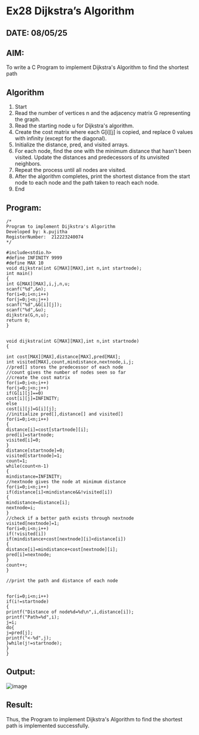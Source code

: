 # Ex28 Dijkstra’s Algorithm
## DATE: 08/05/25
## AIM:
To write a C Program to implement Dijkstra's Algorithm to find the shortest path

## Algorithm
1. Start 
2. Read the number of vertices n and the adjacency matrix G representing the graph. 
3. Read the starting node u for Dijkstra's algorithm. 
4. Create the cost matrix where each G[i][j] is copied, and replace 0 values with infinity 
(except for the diagonal). 
5. Initialize the distance, pred, and visited arrays. 
6. For each node, find the one with the minimum distance that hasn't been visited. Update the 
distances and predecessors of its unvisited neighbors. 
7. Repeat the process until all nodes are visited. 
8. After the algorithm completes, print the shortest distance from the start node to each node 
and the path taken to reach each node. 
9. End

## Program:
```
/*
Program to implement Dijkstra's Algorithm 
Developed by: k.pujitha
RegisterNumber:  212223240074
*/

#include<stdio.h> 
#define INFINITY 9999 
#define MAX 10 
void dijkstra(int G[MAX][MAX],int n,int startnode); 
int main() 
{ 
int G[MAX][MAX],i,j,n,u; 
scanf("%d",&n); 
for(i=0;i<n;i++) 
for(j=0;j<n;j++) 
scanf("%d",&G[i][j]); 
scanf("%d",&u); 
dijkstra(G,n,u); 
return 0; 
} 
  
  
void dijkstra(int G[MAX][MAX],int n,int startnode) 
{ 
 
int cost[MAX][MAX],distance[MAX],pred[MAX]; 
int visited[MAX],count,mindistance,nextnode,i,j; 
//pred[] stores the predecessor of each node 
//count gives the number of nodes seen so far 
//create the cost matrix 
for(i=0;i<n;i++) 
for(j=0;j<n;j++) 
if(G[i][j]==0) 
cost[i][j]=INFINITY; 
else 
cost[i][j]=G[i][j]; 
//initialize pred[],distance[] and visited[] 
for(i=0;i<n;i++) 
{ 
distance[i]=cost[startnode][i]; 
pred[i]=startnode; 
visited[i]=0; 
} 
distance[startnode]=0; 
visited[startnode]=1; 
count=1; 
while(count<n-1) 
{ 
mindistance=INFINITY; 
//nextnode gives the node at minimum distance 
for(i=0;i<n;i++) 
if(distance[i]<mindistance&&!visited[i]) 
{ 
mindistance=distance[i]; 
nextnode=i; 
} 
//check if a better path exists through nextnode 
visited[nextnode]=1; 
for(i=0;i<n;i++) 
if(!visited[i]) 
if(mindistance+cost[nextnode][i]<distance[i]) 
{ 
distance[i]=mindistance+cost[nextnode][i]; 
pred[i]=nextnode; 
} 
count++; 
} 
 
//print the path and distance of each node 
  
  
for(i=0;i<n;i++) 
if(i!=startnode) 
{ 
printf("Distance of node%d=%d\n",i,distance[i]); 
printf("Path=%d",i); 
j=i; 
do{ 
j=pred[j]; 
printf("<-%d",j); 
}while(j!=startnode); 
} 
} 
```

## Output:

![image](https://github.com/user-attachments/assets/2b97128b-9317-4817-b9d3-0bdb72d60efb)


## Result:

Thus, the Program to implement Dijkstra's Algorithm to find the shortest path is implemented successfully.
